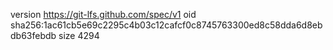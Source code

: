 version https://git-lfs.github.com/spec/v1
oid sha256:1ac61cb5e69c2295c4b03c12cafcf0c8745763300ed8c58dda6d8ebdb63febdb
size 4294
